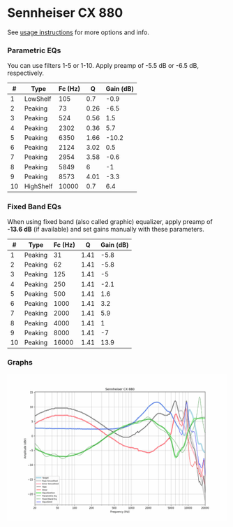# Sennheiser CX 880
See [usage instructions](https://github.com/jaakkopasanen/AutoEq#usage) for more options and info.

### Parametric EQs
You can use filters 1-5 or 1-10. Apply preamp of -5.5 dB or -6.5 dB, respectively.

|   # | Type      |   Fc (Hz) |    Q |   Gain (dB) |
|-----|-----------|-----------|------|-------------|
|   1 | LowShelf  |       105 | 0.7  |        -0.9 |
|   2 | Peaking   |        73 | 0.26 |        -6.5 |
|   3 | Peaking   |       524 | 0.56 |         1.5 |
|   4 | Peaking   |      2302 | 0.36 |         5.7 |
|   5 | Peaking   |      6350 | 1.66 |       -10.2 |
|   6 | Peaking   |      2124 | 3.02 |         0.5 |
|   7 | Peaking   |      2954 | 3.58 |        -0.6 |
|   8 | Peaking   |      5849 | 6    |        -1   |
|   9 | Peaking   |      8573 | 4.01 |        -3.3 |
|  10 | HighShelf |     10000 | 0.7  |         6.4 |

### Fixed Band EQs
When using fixed band (also called graphic) equalizer, apply preamp of **-13.6 dB** (if available) and set gains manually with these parameters.

|   # | Type    |   Fc (Hz) |    Q |   Gain (dB) |
|-----|---------|-----------|------|-------------|
|   1 | Peaking |        31 | 1.41 |        -5.8 |
|   2 | Peaking |        62 | 1.41 |        -5.8 |
|   3 | Peaking |       125 | 1.41 |        -5   |
|   4 | Peaking |       250 | 1.41 |        -2.1 |
|   5 | Peaking |       500 | 1.41 |         1.6 |
|   6 | Peaking |      1000 | 1.41 |         3.2 |
|   7 | Peaking |      2000 | 1.41 |         5.9 |
|   8 | Peaking |      4000 | 1.41 |         1   |
|   9 | Peaking |      8000 | 1.41 |        -7   |
|  10 | Peaking |     16000 | 1.41 |        13.9 |

### Graphs
![](./Sennheiser%20CX%20880.png)
